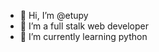 - 👋 Hi, I’m @etupy
- 👀 I’m a full stalk web developer
- 🌱 I’m currently learning python

<!---
etupy/etupy is a ✨ special ✨ repository because its `README.md` (this file) appears on your GitHub profile.
You can click the Preview link to take a look at your changes.
--->
